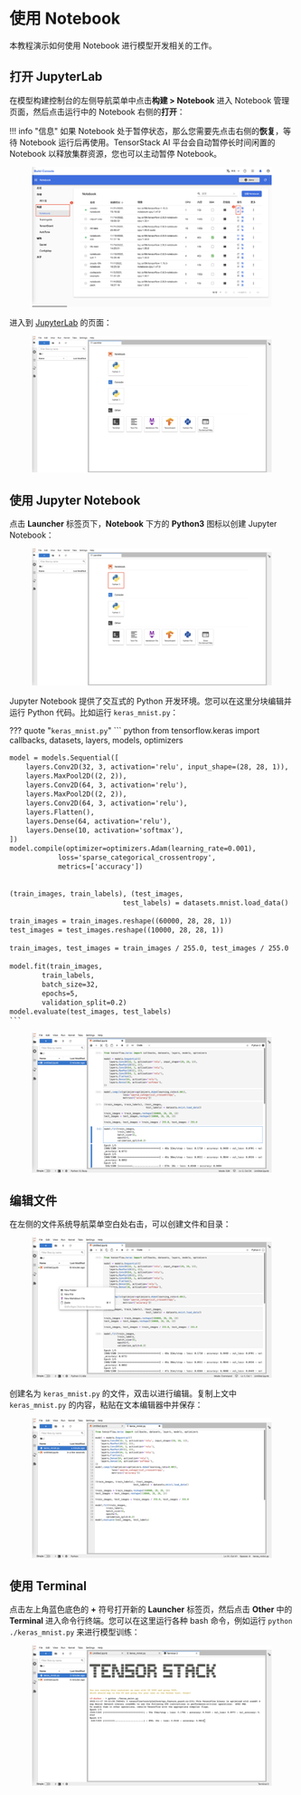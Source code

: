 # 使用 Notebook

本教程演示如何使用 Notebook 进行模型开发相关的工作。

## 打开 JupyterLab

在模型构建控制台的左侧导航菜单中点击**构建 > Notebook** 进入 Notebook 管理页面，然后点击运行中的 Notebook 右侧的**打开**：

!!! info "信息"
    如果 Notebook 处于暂停状态，那么您需要先点击右侧的**恢复**，等待 Notebook 运行后再使用。TensorStack AI 平台会自动暂停长时间闲置的 Notebook 以释放集群资源，您也可以主动暂停 Notebook。

<figure class="screenshot">
  <img alt="notebook-manage" src="../assets/tasks/develop-and-test-model/use-notebook/notebook-manage.png" class="screenshot"/>
</figure>

进入到 <a target="_blank" rel="noopener noreferrer" href="https://jupyterlab.readthedocs.io/en/latest/">JupyterLab</a> 的页面：

<figure class="screenshot">
  <img alt="jupyterLab" src="../assets/tasks/develop-and-test-model/use-notebook/jupyterLab.png" class="screenshot"/>
</figure>

## 使用 Jupyter Notebook

点击 **Launcher** 标签页下，**Notebook** 下方的 **Python3** 图标以创建 Jupyter Notebook：

<figure class="screenshot">
  <img alt="jupyterLab-select-notebook" src="../assets/tasks/develop-and-test-model/use-notebook/jupyterLab-select-notebook.png" class="screenshot"/>
</figure>

Jupyter Notebook 提供了交互式的 Python 开发环境。您可以在这里分块编辑并运行 Python 代码。比如运行 `keras_mnist.py`：

??? quote "`keras_mnist.py`"
    ``` python
    from tensorflow.keras import callbacks, datasets, layers, models, optimizers

    model = models.Sequential([
        layers.Conv2D(32, 3, activation='relu', input_shape=(28, 28, 1)),
        layers.MaxPool2D((2, 2)),
        layers.Conv2D(64, 3, activation='relu'),
        layers.MaxPool2D((2, 2)),
        layers.Conv2D(64, 3, activation='relu'),
        layers.Flatten(),
        layers.Dense(64, activation='relu'),
        layers.Dense(10, activation='softmax'),
    ])
    model.compile(optimizer=optimizers.Adam(learning_rate=0.001),
                loss='sparse_categorical_crossentropy',
                metrics=['accuracy'])


    (train_images, train_labels), (test_images,
                                test_labels) = datasets.mnist.load_data()

    train_images = train_images.reshape((60000, 28, 28, 1))
    test_images = test_images.reshape((10000, 28, 28, 1))

    train_images, test_images = train_images / 255.0, test_images / 255.0

    model.fit(train_images,
            train_labels,
            batch_size=32,
            epochs=5,
            validation_split=0.2)
    model.evaluate(test_images, test_labels)
    ```

<figure class="screenshot">
  <img alt="jupyterLab-notebook" src="../assets/tasks/develop-and-test-model/use-notebook/jupyterLab-notebook.png" class="screenshot"/>
</figure>

## 编辑文件

在左侧的文件系统导航菜单空白处右击，可以创建文件和目录：

<figure class="screenshot">
  <img alt="jupyterLab-newfile" src="../assets/tasks/develop-and-test-model/use-notebook/jupyterLab-newfile.png" class="screenshot"/>
</figure>

创建名为 `keras_mnist.py` 的文件，双击以进行编辑。复制上文中 `keras_mnist.py` 的内容，粘贴在文本编辑器中并保存：

<figure class="screenshot">
  <img alt="jupyterLab-editor" src="../assets/tasks/develop-and-test-model/use-notebook/jupyterLab-editor.png" class="screenshot"/>
</figure>

## 使用 Terminal

点击左上角蓝色底色的 **+** 符号打开新的 **Launcher** 标签页，然后点击 **Other** 中的 **Terminal** 进入命令行终端。您可以在这里运行各种 bash 命令，例如运行 `python ./keras_mnist.py` 来进行模型训练：

<figure class="screenshot">
  <img alt="jupyterLab-terminal" src="../assets/tasks/develop-and-test-model/use-notebook/jupyterLab-terminal.png" class="screenshot"/>
</figure>

